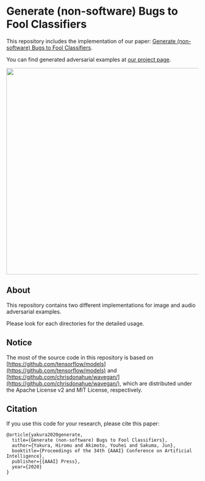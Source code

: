 # Generate (non-software) Bugs to Fool Classifiers

This repository includes the implementation of our paper: [Generate (non-software) Bugs to Fool Classifiers](https://yumetaro.info/projects/bugs-ae/).

You can find generated adversarial examples at [our project page](https://yumetaro.info/projects/bugs-ae/).

<p align="center">
  <img width="540" src="teaser.png" />
</p>

## About

This repository contains two different implementations for image and audio adversarial examples.

Please look for each directories for the detailed usage.

## Notice

The most of the source code in this repository is based on [https://github.com/tensorflow/models](https://github.com/tensorflow/models) and [https://github.com/chrisdonahue/wavegan/](https://github.com/chrisdonahue/wavegan/),
which are distributed under the Apache License v2 and MIT License, respectively.

## Citation

If you use this code for your research, please cite this paper:

```
@article{yakura2020generate,
  title={Generate (non-software) Bugs to Fool Classifiers},
  author={Yakura, Hiromu and Akimoto, Youhei and Sakuma, Jun},
  booktitle={Proceedings of the 34th {AAAI} Conference on Artificial Intelligence},
  publisher={{AAAI} Press},
  year={2020}
}
 ```
